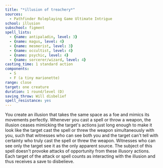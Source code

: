 ```yaml
---
title: "*illusion of treachery*"
sources:
  - Pathfinder Roleplaying Game Ultimate Intrigue
school: illusion
subschool: figment
spell_lists:
  - {name: antipaladin, level: 3}
  - {name: magus, level: 4}
  - {name: mesmerist, level: 3}
  - {name: occultist, level: 4}
  - {name: psychic, level: 4}
  - {name: sorcerer/wizard, level: 4}
casting_time: 1 standard action
components:
  - S
  - F (a tiny marionette)
range: close
target: one creature
duration: 1 round/level (D)
saving_throw: Will disbelief
spell_resistance: yes
---
```


You create an illusion that takes the same space as a foe and mimics its movements perfectly. Whenever you cast a spell or throw a weapon, the illusion ceases mimicking the target's actions just long enough to make it look like the target cast the spell or threw the weapon simultaneously with you, such that witnesses who can see both you and the target can't tell with certainty who truly cast the spell or threw the weapon. Witnesses who can see only the target see it as the only apparent source. The subject of this spell doesn't provoke attacks of opportunity from these illusory actions. Each target of the attack or spell counts as interacting with the illusion and thus receives a save to disbelieve.

